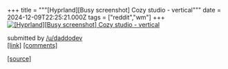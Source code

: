 +++
title = """[Hyprland][Busy screenshot] Cozy studio - vertical"""
date = 2024-12-09T22:25:21.000Z
tags = ["reddit","wm"]
+++
[![[Hyprland][Busy screenshot] Cozy studio - vertical](https://b.thumbs.redditmedia.com/cStOYNrKvBpY6K2Lm0zbiq-6pVmVV73PUXPQEgPTdes.jpg "[Hyprland][Busy screenshot] Cozy studio - vertical")](https://www.reddit.com/r/unixporn/comments/1hama72/hyprlandbusy_screenshot_cozy_studio_vertical/)

submitted by [/u/daddodev](https://www.reddit.com/user/daddodev)  
[\[link\]](https://www.reddit.com/gallery/1hama72) [\[comments\]](https://www.reddit.com/r/unixporn/comments/1hama72/hyprlandbusy_screenshot_cozy_studio_vertical/)

[[source]](https://www.reddit.com/r/unixporn/comments/1hama72/hyprlandbusy_screenshot_cozy_studio_vertical/)
